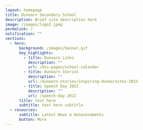 ```yaml
---
layout: homepage
title: Dunearn Secondary School
description: Brief site description here
image: /images/logo2.jpeg
permalink: /
notification: ""
sections:
  - hero:
      background: /images/banner.gif
      key_highlights:
        - title: Dunearn Links
          description: ""
          url: /dss-pages/school-calendar
        - title: Dunearn Stories
          description: ""
          url: /dunearn-stories/inspiring-dunearnites-2015
        - title: Speech Day 2022
          description: ""
          url: /speech-day-2022
      title: test hero
      subtitle: test hero subtitle
  - resources:
      subtitle: Latest News & Announcements
      button: More
---
```

